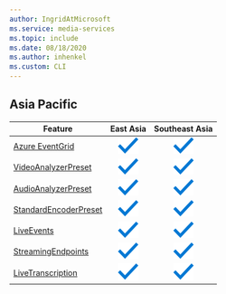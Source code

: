 ```yaml
---
author: IngridAtMicrosoft
ms.service: media-services 
ms.topic: include
ms.date: 08/18/2020
ms.author: inhenkel
ms.custom: CLI
---
```


<!--Feature availability in region-->
## Asia Pacific

| Feature| East Asia | Southeast Asia |
| --- | :---: | :---: |
| [Azure EventGrid](../monitoring/reacting-to-media-services-events.md) | ![Azure EventGrid East Asia general availability](../media/azure-clouds-regions/ga.svg) | ![Azure EventGrid Southeast Asia general availability](../media/azure-clouds-regions/ga.svg) |
| [VideoAnalyzerPreset](../analyze-video-audio-files-concept.md) | ![ VideoAnalyzerPreset East Asia general availability](../media/azure-clouds-regions/ga.svg) | ![VideoAnalyzerPreset Southeast Asia general availability](../media/azure-clouds-regions/ga.svg) |
| [AudioAnalyzerPreset](../analyze-video-audio-files-concept.md) | ![AudioAnalyzerPreset East Asia general availability](../media/azure-clouds-regions/ga.svg) | ![ AudioAnalyzerPreset Southeast Asia general availability](../media/azure-clouds-regions/ga.svg) |
| [StandardEncoderPreset](../encode-concept.md) | ![StandardEncoderPreset East Asia general availability](../media/azure-clouds-regions/ga.svg) | ![ StandardEncoderPreset Southeast Asia general availability](../media/azure-clouds-regions/ga.svg) |
| [LiveEvents](../stream-live-streaming-concept.md) | ![LiveEvents  East Asia general availability](../media/azure-clouds-regions/ga.svg) | ![LiveEvents Southeast Asia general availability](../media/azure-clouds-regions/ga.svg) |
| [StreamingEndpoints](../stream-streaming-endpoint-concept.md) | ![StreamingEndpoints East Asia general availability](../media/azure-clouds-regions/ga.svg) | ![StreamingEndpoints Southeast Asia general availability](../media/azure-clouds-regions/ga.svg) |
| [LiveTranscription](../live-event-live-transcription-how-to.md) | ![LiveTranscription East Asia general availability](../media/azure-clouds-regions/ga.svg) | ![LiveTranscription Southeast Asia general availability](../media/azure-clouds-regions/ga.svg) |
